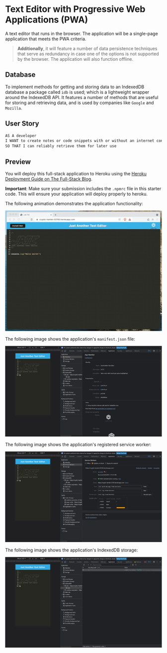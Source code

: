 # Text Editor with Progressive Web Applications (PWA) 
A text editor that runs in the browser. The application will be a single-page application that meets the PWA criteria. 

>**Additionally**, it will feature a number of data persistence techniques that serve as redundancy in case one of the options is not supported by the browser. The application will also function offline.

## Database

To implement methods for getting and storing data to an IndexedDB database a package called `idb` is used; which is a lightweight wrapper around the IndexedDB API. It features a number of methods that are useful for storing and retrieving data, and is used by companies like `Google` and `Mozilla`.

## User Story

```md
AS A developer
I WANT to create notes or code snippets with or without an internet connection
SO THAT I can reliably retrieve them for later use
```

## Preview

You will deploy this full-stack application to Heroku using the [Heroku Deployment Guide on The Full-Stack Blog](https://coding-boot-camp.github.io/full-stack/heroku/heroku-deployment-guide).

**Important**: Make sure your submission includes the `.npmrc` file in this starter code.  This will ensure your application will deploy properly to heroku.

The following animation demonstrates the application functionality:

![Demonstration of the finished Module 19 Challenge being used in the browser and then installed.](./Assets/00-demo.gif)

The following image shows the application's `manifest.json` file:

![Demonstration of the finished Module 19 Challenge with a manifest file in the browser.](./Assets/01-manifest.png)

The following image shows the application's registered service worker:

![Demonstration of the finished Module 19 Challenge with a registered service worker in the browser.](./Assets/02-service-worker.png)

The following image shows the application's IndexedDB storage:

![Demonstration of the finished Module 19 Challenge with a IndexedDB storage named 'jate' in the browser.](./Assets/03-idb-storage.png)
